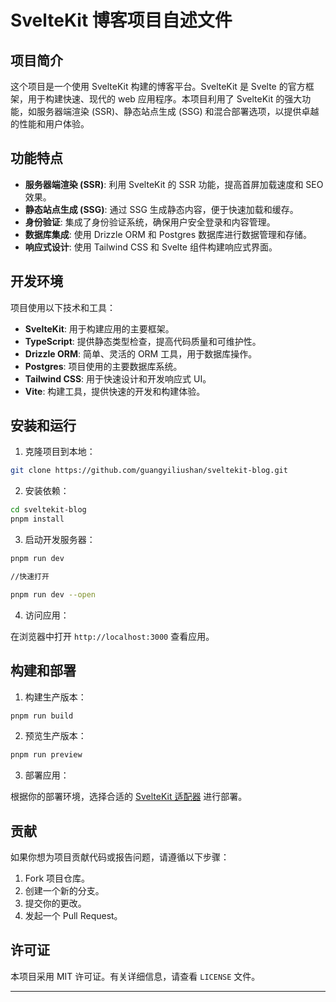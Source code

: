 # SvelteKit 博客项目自述文件

## 项目简介

这个项目是一个使用 SvelteKit 构建的博客平台。SvelteKit 是 Svelte 的官方框架，用于构建快速、现代的 web 应用程序。本项目利用了 SvelteKit 的强大功能，如服务器端渲染 (SSR)、静态站点生成 (SSG) 和混合部署选项，以提供卓越的性能和用户体验。

## 功能特点

- **服务器端渲染 (SSR)**: 利用 SvelteKit 的 SSR 功能，提高首屏加载速度和 SEO 效果。
- **静态站点生成 (SSG)**: 通过 SSG 生成静态内容，便于快速加载和缓存。
- **身份验证**: 集成了身份验证系统，确保用户安全登录和内容管理。
- **数据库集成**: 使用 Drizzle ORM 和 Postgres 数据库进行数据管理和存储。
- **响应式设计**: 使用 Tailwind CSS 和 Svelte 组件构建响应式界面。

## 开发环境

项目使用以下技术和工具：

- **SvelteKit**: 用于构建应用的主要框架。
- **TypeScript**: 提供静态类型检查，提高代码质量和可维护性。
- **Drizzle ORM**: 简单、灵活的 ORM 工具，用于数据库操作。
- **Postgres**: 项目使用的主要数据库系统。
- **Tailwind CSS**: 用于快速设计和开发响应式 UI。
- **Vite**: 构建工具，提供快速的开发和构建体验。

## 安装和运行

1. 克隆项目到本地：

```bash
git clone https://github.com/guangyiliushan/sveltekit-blog.git
```

2. 安装依赖：

```bash
cd sveltekit-blog
pnpm install
```

3. 启动开发服务器：

```bash
pnpm run dev

//快速打开

pnpm run dev --open
```

4. 访问应用：

在浏览器中打开 `http://localhost:3000` 查看应用。

## 构建和部署

1. 构建生产版本：

```bash
pnpm run build
```

2. 预览生产版本：

```bash
pnpm run preview
```

3. 部署应用：

根据你的部署环境，选择合适的 [SvelteKit 适配器](https://svelte.dev/docs/kit/adapters) 进行部署。

## 贡献

如果你想为项目贡献代码或报告问题，请遵循以下步骤：

1. Fork 项目仓库。
2. 创建一个新的分支。
3. 提交你的更改。
4. 发起一个 Pull Request。

## 许可证

本项目采用 MIT 许可证。有关详细信息，请查看 `LICENSE` 文件。

---
